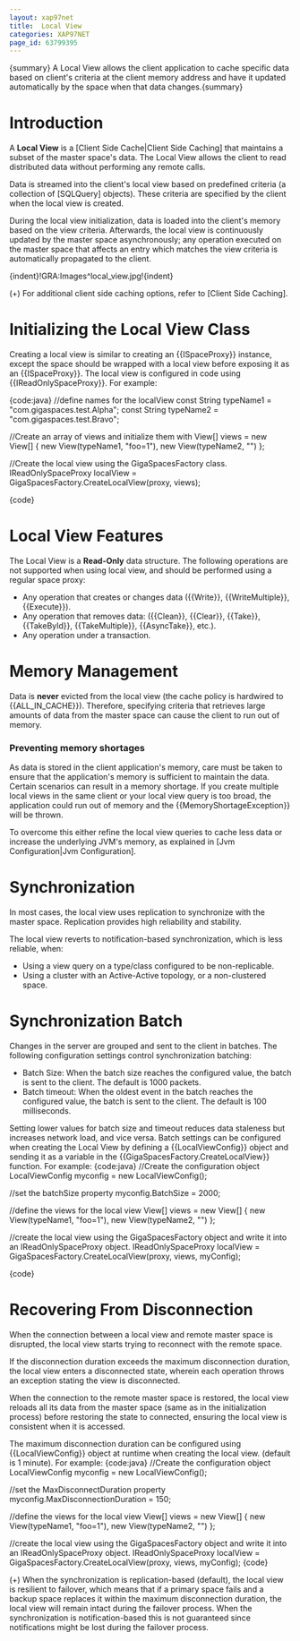 ```yaml
---
layout: xap97net
title:  Local View
categories: XAP97NET
page_id: 63799395
---
```


{summary} A Local View allows the client application to cache specific data based on client's criteria at the client memory address and have it updated automatically by the space when that data changes.{summary}

# Introduction

A **Local View** is a [Client Side Cache|Client Side Caching] that maintains a subset of the master space's data. The Local View allows the client to read distributed data without performing any remote calls.

Data is streamed into the client's local view based on predefined criteria (a collection of [SQLQuery] objects). These criteria are specified by the client when the local view is created.

During the local view initialization, data is loaded into the client's memory based on the view criteria. Afterwards, the local view is continuously updated by the master space asynchronously; any operation executed on the master space that affects an entry which matches the view criteria is automatically propagated to the client.

{indent}!GRA:Images^local_view.jpg!{indent}

(+) For additional client side caching options, refer to [Client Side Caching].

# Initializing the Local View Class

Creating a local view is similar to creating an {{ISpaceProxy}} instance, except the space should be wrapped with a local view before exposing it as an {{ISpaceProxy}}. The local view is configured in code using {{IReadOnlySpaceProxy}}. For example:

{code:java}
//define names for the localView
const String typeName1 = "com.gigaspaces.test.Alpha";
const String typeName2 = "com.gigaspaces.test.Bravo";

//Create an array of views and initialize them with
View[] views = new View[] { new View(typeName1, "foo=1"), new View(typeName2, "") };

//Create the local view using the GigaSpacesFactory class.
IReadOnlySpaceProxy localView = GigaSpacesFactory.CreateLocalView(proxy, views);

{code}

# Local View Features

The Local View is a **Read-Only** data structure. The following operations are not supported when using local view, and should be performed using a regular space proxy:
- Any operation that creates or changes data ({{Write}}, {{WriteMultiple}}, {{Execute}}).
- Any operation that removes data: ({{Clean}}, {{Clear}}, {{Take}}, {{TakeById}}, {{TakeMultiple}}, {{AsyncTake}}, etc.).
- Any operation under a transaction.

# Memory Management

Data is **never** evicted from the local view (the cache policy is hardwired to {{ALL_IN_CACHE}}). Therefore, specifying criteria that retrieves large amounts of data from the master space can cause the client to run out of memory.

### Preventing memory shortages

As data is stored in the client application's memory, care must be taken to ensure that the application's memory is sufficient to maintain the data. Certain scenarios can result in a memory shortage. If you create multiple local views in the same client or your local view query is too broad, the application could run out of memory and the {{MemoryShortageException}} will be thrown.

To overcome this either refine the local view queries to cache less data or increase the underlying JVM's memory, as explained in [Jvm Configuration|Jvm Configuration].

# Synchronization

In most cases, the local view uses replication to synchronize with the master space. Replication provides high reliability and stability.

The local view reverts to notification-based synchronization, which is less reliable, when:
- Using a view query on a type/class configured to be non-replicable.
- Using a cluster with an Active-Active topology, or a non-clustered space.

# Synchronization Batch

Changes in the server are grouped and sent to the client in batches. The following configuration settings control synchronization batching:
- Batch Size: When the batch size reaches the configured value, the batch is sent to the client. The default is 1000 packets.
- Batch timeout: When the oldest event in the batch reaches the configured value, the batch is sent to the client. The default is 100 milliseconds.

Setting lower values for batch size and timeout reduces data staleness but increases network load, and vice versa.
Batch settings can be configured when creating the Local View by defining a {{LocalViewConfig}} object and sending it as a variable in the {{GigaSpacesFactory.CreateLocalView}} function. For example:
{code:java}
//Create the configuration object
LocalViewConfig myconfig = new LocalViewConfig();

//set the batchSize property
myconfig.BatchSize = 2000;

//define the views for the local view
View[] views = new View[] { new View(typeName1, "foo=1"), new View(typeName2, "") };

//create the local view using the GigaSpacesFactory object and write it into an IReadOnlySpaceProxy object.
IReadOnlySpaceProxy localView = GigaSpacesFactory.CreateLocalView(proxy, views, myConfig);

{code}

# Recovering From Disconnection

When the connection between a local view and remote master space is disrupted, the local view starts trying to reconnect with the remote space.

If the disconnection duration exceeds the maximum disconnection duration, the local view enters a disconnected state, wherein each operation throws an exception stating the view is disconnected.

When the connection to the remote master space is restored, the local view reloads all its data from the master space (same as in the initialization process) before restoring the state to connected, ensuring the local view is consistent when it is accessed.

The maximum disconnection duration can be configured using {{LocalViewConfig}} object at runtime when creating the local view. (default is 1 minute). For example:
{code:java}
//Create the configuration object
LocalViewConfig myconfig = new LocalViewConfig();

//set the MaxDisconnectDuration property
myconfig.MaxDisconnectionDuration = 150;

//define the views for the local view
View[] views = new View[] { new View(typeName1, "foo=1"), new View(typeName2, "") };

//create the local view using the GigaSpacesFactory object and write it into an IReadOnlySpaceProxy object.
IReadOnlySpaceProxy localView = GigaSpacesFactory.CreateLocalView(proxy, views, myConfig);
{code}

(+) When the synchronization is replication-based (default), the local view is resilient to failover, which means that if a primary space fails and a backup space replaces it within the maximum disconnection duration, the local view will remain intact during the failover process. When the synchronization is notification-based this is not guaranteed since notifications might be lost during the failover process.
